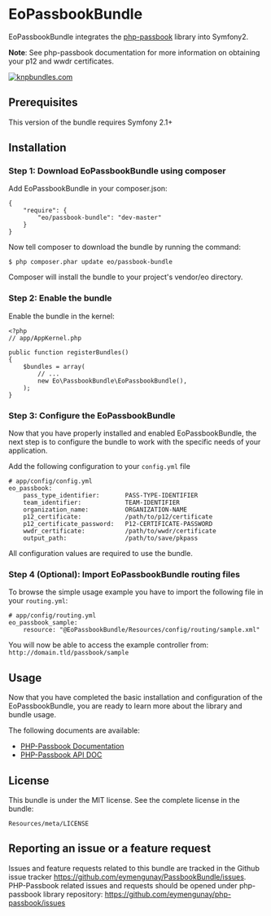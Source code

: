 # EoPassbookBundle

EoPassbookBundle integrates the [php-passbook](http://eymengunay.github.io/php-passbook) library into Symfony2. 

**Note**: See php-passbook documentation for more information on obtaining your p12 and wwdr certificates.

[![knpbundles.com](http://knpbundles.com/eymengunay/PassbookBundle/badge-short)](http://knpbundles.com/eymengunay/PassbookBundle)


## Prerequisites
This version of the bundle requires Symfony 2.1+

## Installation

### Step 1: Download EoPassbookBundle using composer
Add EoPassbookBundle in your composer.json:
```
{
    "require": {
        "eo/passbook-bundle": "dev-master"
    }
}
```

Now tell composer to download the bundle by running the command:
```
$ php composer.phar update eo/passbook-bundle
```
Composer will install the bundle to your project's vendor/eo directory.

### Step 2: Enable the bundle
Enable the bundle in the kernel:
```
<?php
// app/AppKernel.php

public function registerBundles()
{
    $bundles = array(
        // ...
        new Eo\PassbookBundle\EoPassbookBundle(),
    );
}
```

### Step 3: Configure the EoPassbookBundle
Now that you have properly installed and enabled EoPassbookBundle, the next step is to configure the bundle to work with the specific needs of your application.

Add the following configuration to your `config.yml` file
```
# app/config/config.yml
eo_passbook:
    pass_type_identifier:       PASS-TYPE-IDENTIFIER
    team_identifier:            TEAM-IDENTIFIER
    organization_name:          ORGANIZATION-NAME
    p12_certificate:            /path/to/p12/certificate
    p12_certificate_password:   P12-CERTIFICATE-PASSWORD
    wwdr_certificate:           /path/to/wwdr/certificate
    output_path:                /path/to/save/pkpass
```
All configuration values are required to use the bundle.

### Step 4 (Optional): Import EoPassbookBundle routing files
To browse the simple usage example you have to import the following file in your `routing.yml`:
```
# app/config/routing.yml
eo_passbook_sample:
    resource: "@EoPassbookBundle/Resources/config/routing/sample.xml"
```
You will now be able to access the example controller from: `http://domain.tld/passbook/sample`


## Usage
Now that you have completed the basic installation and configuration of the EoPassbookBundle, you are ready to learn more about the library and bundle usage.

The following documents are available:
* [PHP-Passbook Documentation](http://eymengunay.github.io/php-passbook)
* [PHP-Passbook API DOC](http://eymengunay.github.io/php-passbook/api)

## License
This bundle is under the MIT license. See the complete license in the bundle:
```
Resources/meta/LICENSE
```

## Reporting an issue or a feature request
Issues and feature requests related to this bundle are tracked in the Github issue tracker https://github.com/eymengunay/PassbookBundle/issues. PHP-Passbook related issues and requests should be opened under php-passbook library repository: https://github.com/eymengunay/php-passbook/issues